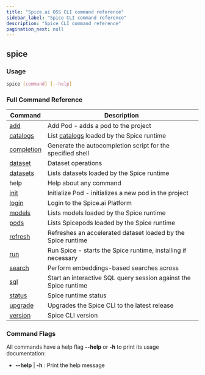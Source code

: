 ```yaml
---
title: "Spice.ai OSS CLI command reference"
sidebar_label: "Spice CLI command reference"
description: "Spice CLI command reference"
pagination_next: null
---
```


## spice

### Usage

```bash
spice [command] [--help]
```

### Full Command Reference

| Command                                            | Description                                                         |
| -------------------------------------------------- | --------------------------------------------------------------------|
| [add](/cli/reference/add)               | Add Pod - adds a pod to the project                                 |
| [catalogs](/cli/reference/catalogs)     | List [catalogs](/components/catalogs) loaded by the Spice runtime   |
| [completion](/cli/reference/completion) | Generate the autocompletion script for the specified shell          |
| [dataset](/cli/reference/dataset)       | Dataset operations                                                  |
| [datasets](/cli/reference/datasets)     | Lists datasets loaded by the Spice runtime                          |
| help                                               | Help about any command                                              |
| [init](/cli/reference/init)             | Initialize Pod - initializes a new pod in the project               |
| [login](/cli/reference/login)           | Login to the Spice.ai Platform                                                  |
| [models](/cli/reference/models)         | Lists models loaded by the Spice runtime                            |
| [pods](/cli/reference/pods)             | Lists Spicepods loaded by the Spice runtime                         |
| [refresh](/cli/reference/refresh)       | Refreshes an accelerated dataset loaded by the Spice runtime          |
| [run](/cli/reference/run)               | Run Spice - starts the Spice runtime, installing if necessary |
| [search](/cli/reference/search)         | Perform embeddings-based searches across |
| [sql](/cli/reference/sql)               | Start an interactive SQL query session against the Spice runtime |
| [status](/cli/reference/status)         | Spice runtime status                                                |
| [upgrade](/cli/reference/upgrade)       | Upgrades the Spice CLI to the latest release                        |
| [version](/cli/reference/version)       | Spice CLI version                                                   |

### Command Flags

All commands have a help flag **--help** or **-h** to print its usage documentation:

- **--help** | **-h** : Print the help message
